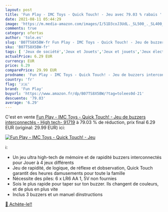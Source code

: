 ```yaml
---
layout: post
title: 'Fun Play - IMC Toys - Quick Touch! - Jeu avec 79.03 % rabais '
date: 2021-08-11 05:44:29
image: 'https://m.media-amazon.com/images/I/51D3coJ3UdL._SL500_._SL400_.jpg'
comments: true
category: ofertas
author: 'tole.es'
slug: 'B07TS8X5BW-fr Fun Play - IMC Toys - Quick Touch! - Jeu de buzzers...'
sku: 'B07TS8X5BW-fr'
tags: [ 'Jeux de société','Jeux et Jouets','Jeux et jouets','Jeux électroniques pour enfants','fun play', ]
actualPrice: 6.29 EUR
currency: EUR
price: 6.29
comparePrice: 29.99 EUR
prodname: 'Fun Play - IMC Toys - Quick Touch! - Jeu de buzzers interconnectés - High tech- 91719'
country: 'fr'
flag: '🇫🇷'
brand: 'Fun Play'
buyurl: 'https://www.amazon.fr/dp/B07TS8X5BW/?tag=tolees0d-21'
descuento: '79.03'
average: '6.29'
---
```


C'est en vente [Fun Play - IMC Toys - Quick Touch! - Jeu de buzzers interconnectés - High tech- 91719](https://www.amazon.fr/dp/B07TS8X5BW/?tag=tolees0d-21)  à  79.03 % de réduction, prix final  6.29 EUR (original: 29.99 EUR) ici:

[![Fun Play - IMC Toys - Quick Touch! - Jeu](https://m.media-amazon.com/images/I/51D3coJ3UdL._SL500_._SL400_.jpg)](https://www.amazon.fr/dp/B07TS8X5BW/?tag=tolees0d-21)

ℹ️:

- Un jeu ultra high-tech de mémoire et de rapidité buzzers interconnectés pour Jouer à 4 jeux différents
- Jeu de rapidité, de logique, de réflexe et dobservation, Quick Touch garantit des heures damusements pour toute la famille
- Nécessite des piles: 6 x LR6 AA 1, 5V non fournies
- Sois le plus rapide pour taper sur ton buzzer. Ils changent de couleurs, et de plus en plus vite
- Inclus 3 buzzers et un manuel dinstructions

[🛒 Achète-le!!](https://www.amazon.fr/dp/B07TS8X5BW/?tag=tolees0d-21)
